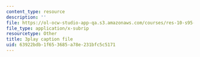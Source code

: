 ```yaml
---
content_type: resource
description: ''
file: https://ol-ocw-studio-app-qa.s3.amazonaws.com/courses/res-10-s95-physics-of-covid-19-transmission-fall-2020/63922bdb1f653685a78e231bfc5c5171_kmpde1ZIqKA.srt
file_type: application/x-subrip
resourcetype: Other
title: 3play caption file
uid: 63922bdb-1f65-3685-a78e-231bfc5c5171
---
```

